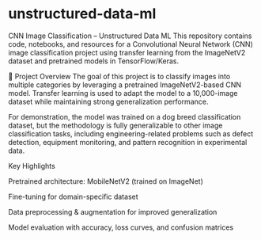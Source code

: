 # unstructured-data-ml
CNN Image Classification – Unstructured Data ML
This repository contains code, notebooks, and resources for a Convolutional Neural Network (CNN) image classification project using transfer learning from the ImageNetV2 dataset and pretrained models in TensorFlow/Keras.

📌 Project Overview
The goal of this project is to classify images into multiple categories by leveraging a pretrained ImageNetV2-based CNN model. Transfer learning is used to adapt the model to a 10,000-image dataset while maintaining strong generalization performance.

For demonstration, the model was trained on a dog breed classification dataset, but the methodology is fully generalizable to other image classification tasks, including engineering-related problems such as defect detection, equipment monitoring, and pattern recognition in experimental data.

Key Highlights

Pretrained architecture: MobileNetV2 (trained on ImageNet)

Fine-tuning for domain-specific dataset

Data preprocessing & augmentation for improved generalization

Model evaluation with accuracy, loss curves, and confusion matrices
